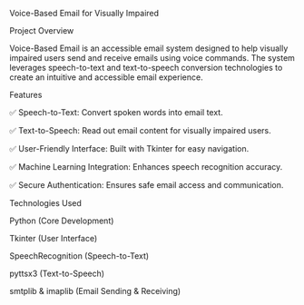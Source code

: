 Voice-Based Email for Visually Impaired

Project Overview

Voice-Based Email is an accessible email system designed to help visually impaired users send and receive emails using voice commands. The system leverages speech-to-text and text-to-speech conversion technologies to create an intuitive and accessible email experience.


Features

✅ Speech-to-Text: Convert spoken words into email text.

✅ Text-to-Speech: Read out email content for visually impaired users.

✅ User-Friendly Interface: Built with Tkinter for easy navigation.

✅ Machine Learning Integration: Enhances speech recognition accuracy.

✅ Secure Authentication: Ensures safe email access and communication.


Technologies Used

Python (Core Development)

Tkinter (User Interface)

SpeechRecognition (Speech-to-Text)

pyttsx3 (Text-to-Speech)

smtplib & imaplib (Email Sending & Receiving)
